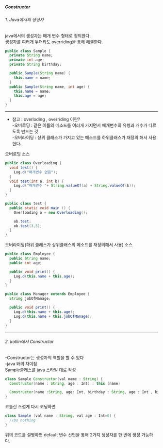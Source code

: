 <h5>Constructor</h5>

<h6>1. Java에서의 생성자</h6>
java에서의 생성자는 매개 변수 형태로 정의한다.<br>
생성자를 여러개 두더라도 overriding을 통해 해결한다.


~~~java
public class Sample {
  private String name;
  private int age;
  private String birthday;

  public Sample(String name) {
    this.name = name;
  }
  public Sample(String name, int age) {
    this.name = name;
    this.age = age;
  }
}
~~~


---
* 참고 : overloding , overriding 이란? <br>
-오버로딩 : 같은 이름의 메소드를 여러개 가지면서 매개변수의 유형과 개수가 다르도록 만드는 것 <br>
-오버라이딩 : 상위 클래스가 가지고 있는 메소드를 하위클래스가 재정의 해서 사용한다.<br>


오버로딩 소스
```java
public class Overloading {
  void test() {
    Log.d("매개변수 없음");
  }
  void test(int a, int b) {
    Log.d("매개변수 "+ String.valueOf(a) + String.valueOf(b));
  }
}

public class test {
  public static void main () {
    Overloading o = new Overloading();

    ob.test;
    ob.test(3,5);
  }
}
```

오버라이딩(하위 클래스가 상위클래스의 메소드를 재정의해서 사용) 소스
```java
public class Employee {
  public String name;
  public int age;

  public void print() {
    Log.d(this.name + this.age);
  }
}

public class Manager extends Employee {
  String jobOfManage;

  public void print() {
    Log.d(this.name + this.age);
    Log.d(this.name + this.jobOfManage);
  }
}
```
---

<h6>2. kotlin에서 Constructor</h6>
-Constructor는 생성자의 역할을 할 수 있다<br>
-java 와의 차이점 <br>
Sample클래스를 java 스타일 대로 작성

```java
class Sample Constructor(val name : String) {
  Constructor(name : String, age : Int) : this (name)

  Constructor(name :String, age: Int, birthday : String, age : Int , birthday : String) :this(name, age)
}
```
코틀린 스럽게 다시 코딩하면 


```java
class Sample (val name : String, val age : Int=0) {
  //Do nothing
}
```
위의 코드를 설명하면 default 변수 선언을 통해 2가지 생성자를 한 번에 생성 가능하다.
